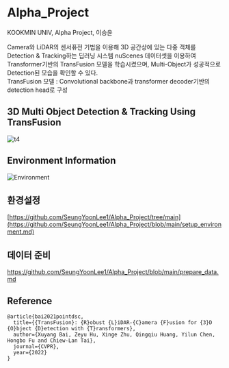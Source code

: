# Alpha_Project
KOOKMIN UNIV, Alpha Project, 이승윤

Camera와 LiDAR의 센서퓨전 기법을 이용해 3D 공간상에 있는 다중 객체를 Detection & Tracking하는 딥러닝 시스템
nuScenes 데이터셋을 이용하여 Transformer기반의 TransFusion 모델을 학습시켰으며, Multi-Object가 성공적으로 Detection된 모습을 확인할 수 있다. <br>
TransFusion 모델 : Convolutional backbone과 transformer decoder기반의 detection head로 구성

## 3D Multi Object Detection & Tracking Using TransFusion
![t4](https://user-images.githubusercontent.com/69844293/174959258-7c6e7195-baf0-4aec-9470-a392015f623a.png)

## Environment Information 
![Environment](https://user-images.githubusercontent.com/69844293/174957423-b63d7352-98d3-44ca-b8a1-c91a7f92e31f.png)

## 환경설정
[https://github.com/SeungYoonLee1/Alpha_Project/tree/main](https://github.com/SeungYoonLee1/Alpha_Project/blob/main/setup_environment.md)

## 데이터 준비
https://github.com/SeungYoonLee1/Alpha_Project/blob/main/prepare_data.md

## Reference
```
@article{bai2021pointdsc,
  title={{TransFusion}: {R}obust {L}iDAR-{C}amera {F}usion for {3}D {O}bject {D}etection with {T}ransformers},
  author={Xuyang Bai, Zeyu Hu, Xinge Zhu, Qingqiu Huang, Yilun Chen, Hongbo Fu and Chiew-Lan Tai},
  journal={CVPR},
  year={2022}
}
```
